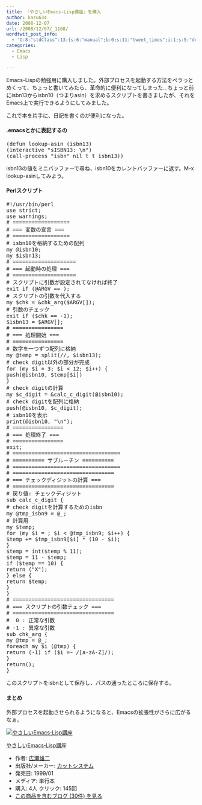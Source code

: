 ```yaml
---
title: 『やさしいEmacs‐Lisp講座』を購入
author: kazu634
date: 2008-12-07
url: /2008/12/07/_1168/
wordtwit_post_info:
  - 'O:8:"stdClass":13:{s:6:"manual";b:0;s:11:"tweet_times";i:1;s:5:"delay";i:0;s:7:"enabled";i:1;s:10:"separation";s:2:"60";s:7:"version";s:3:"3.7";s:14:"tweet_template";b:0;s:6:"status";i:2;s:6:"result";a:0:{}s:13:"tweet_counter";i:2;s:13:"tweet_log_ids";a:1:{i:0;i:4427;}s:9:"hash_tags";a:0:{}s:8:"accounts";a:1:{i:0;s:7:"kazu634";}}'
categories:
  - Emacs
  - Lisp

---
```

<div class="section">
<p>
    Emacs-Lispの勉強用に購入しました。外部プロセスを起動する方法をペラっとめくって、ちょっと書いてみたら、革命的に便利になってしまった…ちょっと前にisbn13からisbn10（つまりasin）を求めるスクリプトを書きましたが、それをEmacs上で実行できるようにしてみました。
</p>
  
<p>
    これで本を片手に、日記を書くのが便利になった。
</p>
  
<h4>
    .emacsとかに表記するの
</h4>
  
<pre class="syntax-highlight">
<span class="synSpecial">(</span><span class="synStatement">defun</span> lookup-asin <span class="synSpecial">(</span>isbn13<span class="synSpecial">)</span>
<span class="synSpecial">(</span>interactive <span class="synConstant">&#34;sISBN13: \n&#34;</span><span class="synSpecial">)</span>
<span class="synSpecial">(</span>call-process <span class="synConstant">&#34;isbn&#34;</span> <span class="synStatement">nil</span> <span class="synStatement">t</span> <span class="synStatement">t</span> isbn13<span class="synSpecial">))</span>
</pre>
  
<p>
    isbn13の値をミニバッファーで尋ね、isbn10をカレントバッファーに返す。M-x lookup-asinしてみよう。
</p>
  
<h4>
    Perlスクリプト
</h4>
  
<pre class="syntax-highlight">
<span class="synPreProc">#!/usr/bin/perl</span>
<span class="synStatement">use strict</span>;
<span class="synStatement">use warnings</span>;
<span class="synComment"># ==================</span>
<span class="synComment"># === 変数の宣言 ===</span>
<span class="synComment"># ==================</span>
<span class="synComment"># isbn10を格納するための配列</span>
<span class="synStatement">my</span> <span class="synIdentifier">@isbn10</span>;
<span class="synStatement">my</span> <span class="synIdentifier">$isbn13</span>;
<span class="synComment"># ====================</span>
<span class="synComment"># === 起動時の処理 ===</span>
<span class="synComment"># ====================</span>
<span class="synComment"># スクリプトに引数が設定されてなければ終了</span>
<span class="synStatement">exit</span> <span class="synStatement">if</span> (<span class="synIdentifier">@ARGV</span> == <span class="synConstant"></span>);
<span class="synComment"># スクリプトの引数を代入する</span>
<span class="synStatement">my</span> <span class="synIdentifier">$chk</span> = <span class="synIdentifier">&#38;chk_arg</span>(<span class="synIdentifier">$ARGV</span>[<span class="synConstant"></span>]);
<span class="synComment"># 引数のチェック</span>
<span class="synStatement">exit</span> <span class="synStatement">if</span> (<span class="synIdentifier">$chk</span> == <span class="synConstant">-1</span>);
<span class="synIdentifier">$isbn13</span> = <span class="synIdentifier">$ARGV</span>[<span class="synConstant"></span>];
<span class="synComment"># ================</span>
<span class="synComment"># === 処理開始 ===</span>
<span class="synComment"># ================</span>
<span class="synComment"># 数字を一つずつ配列に格納</span>
<span class="synStatement">my</span> <span class="synIdentifier">@temp</span> = <span class="synStatement">split</span>(<span class="synStatement">//</span>, <span class="synIdentifier">$isbn13</span>);
<span class="synComment"># check digit以外の部分が完成</span>
<span class="synStatement">for</span> (<span class="synStatement">my</span> <span class="synIdentifier">$i</span> = <span class="synConstant">3</span>; <span class="synIdentifier">$i</span> &#60; <span class="synConstant">12</span>; <span class="synIdentifier">$i</span>++) {
<span class="synStatement">push</span>(<span class="synIdentifier">@isbn10</span>, <span class="synIdentifier">$temp</span>[<span class="synIdentifier">$i</span>])
}
<span class="synComment"># check digitの計算</span>
<span class="synStatement">my</span> <span class="synIdentifier">$c_digit</span> = <span class="synIdentifier">&#38;calc_c_digit</span>(<span class="synIdentifier">@isbn10</span>);
<span class="synComment"># check digitを配列に格納</span>
<span class="synStatement">push</span>(<span class="synIdentifier">@isbn10</span>, <span class="synIdentifier">$c_digit</span>);
<span class="synComment"># isbn10を表示</span>
<span class="synStatement">print</span>(<span class="synIdentifier">@isbn10</span>, <span class="synConstant">&#34;</span><span class="synSpecial">\n</span><span class="synConstant">&#34;</span>);
<span class="synComment"># ================</span>
<span class="synComment"># === 処理終了 ===</span>
<span class="synComment"># ================</span>
<span class="synStatement">exit</span>;
<span class="synComment"># ==================================</span>
<span class="synComment"># ========== サブルーチン ==========</span>
<span class="synComment"># ==================================</span>
<span class="synComment"># ================================</span>
<span class="synComment"># === チェックディジットの計算 ===</span>
<span class="synComment"># ================================</span>
<span class="synComment"># 戻り値: チェックディジット</span>
<span class="synStatement">sub</span><span class="synIdentifier"> calc_c_digit </span>{
<span class="synComment"># check digitを計算するためのisbn</span>
<span class="synStatement">my</span> <span class="synIdentifier">@tmp_isbn9</span> = <span class="synIdentifier">@_</span>;
<span class="synComment"># 計算用</span>
<span class="synStatement">my</span> <span class="synIdentifier">$temp</span>;
<span class="synStatement">for</span> (<span class="synStatement">my</span> <span class="synIdentifier">$i</span> = <span class="synConstant"></span>; <span class="synIdentifier">$i</span> &#60; <span class="synIdentifier">@tmp_isbn9</span>; <span class="synIdentifier">$i</span>++) {
<span class="synIdentifier">$temp</span> += <span class="synIdentifier">$tmp_isbn9</span>[<span class="synIdentifier">$i</span>] * (<span class="synConstant">10</span> - <span class="synIdentifier">$i</span>);
}
<span class="synIdentifier">$temp</span> = <span class="synStatement">int</span>(<span class="synIdentifier">$temp</span> % <span class="synConstant">11</span>);
<span class="synIdentifier">$temp</span> = <span class="synConstant">11</span> - <span class="synIdentifier">$temp</span>;
<span class="synStatement">if</span> (<span class="synIdentifier">$temp</span> == <span class="synConstant">10</span>) {
<span class="synStatement">return</span> (<span class="synConstant">&#34;X&#34;</span>);
} <span class="synStatement">else</span> {
<span class="synStatement">return</span> <span class="synIdentifier">$temp</span>;
}
}
<span class="synComment"># ================================</span>
<span class="synComment"># === スクリプトの引数チェック ===</span>
<span class="synComment"># ================================</span>
<span class="synComment">#  0 : 正常な引数</span>
<span class="synComment"># -1 : 異常な引数</span>
<span class="synStatement">sub</span><span class="synIdentifier"> chk_arg </span>{
<span class="synStatement">my</span> <span class="synIdentifier">@tmp</span> = <span class="synIdentifier">@_</span>;
<span class="synStatement">foreach</span> <span class="synStatement">my</span> <span class="synIdentifier">$i</span> (<span class="synIdentifier">@tmp</span>) {
<span class="synStatement">return</span> (<span class="synConstant">-1</span>) <span class="synStatement">if</span> (<span class="synIdentifier">$i</span> =~<span class="synStatement"> /</span><span class="synSpecial">[a-zA-Z]</span><span class="synStatement">/</span>);
}
<span class="synStatement">return</span>(<span class="synConstant"></span>);
}
</pre>
  
<p>
    このスクリプトをisbnとして保存し、パスの通ったところに保存する。
</p>
  
<h4>
    まとめ
</h4>
  
<p>
    外部プロセスを起動させられるようになると、Emacsの拡張性がさらに広がるなぁ。
</p>
  
<div class="hatena-asin-detail">
<a href="http://www.amazon.co.jp/dp/4906391702/?tag=hatena_st1-22&ascsubtag=d-7ibv" onclick="__gaTracker('send', 'event', 'outbound-article', 'http://www.amazon.co.jp/dp/4906391702/?tag=hatena_st1-22&ascsubtag=d-7ibv', '');"><img src="https://images-na.ssl-images-amazon.com/images/I/51C4N4SHT7L._SL160_.jpg" class="hatena-asin-detail-image" alt="やさしいEmacs‐Lisp講座" title="やさしいEmacs‐Lisp講座" /></a></p> 
    
<div class="hatena-asin-detail-info">
<p class="hatena-asin-detail-title">
<a href="http://www.amazon.co.jp/dp/4906391702/?tag=hatena_st1-22&ascsubtag=d-7ibv" onclick="__gaTracker('send', 'event', 'outbound-article', 'http://www.amazon.co.jp/dp/4906391702/?tag=hatena_st1-22&ascsubtag=d-7ibv', 'やさしいEmacs‐Lisp講座');">やさしいEmacs‐Lisp講座</a>
</p>
      
<ul>
<li>
<span class="hatena-asin-detail-label">作者:</span> <a href="http://d.hatena.ne.jp/keyword/%B9%AD%C0%A5%CD%BA%C6%F3" onclick="__gaTracker('send', 'event', 'outbound-article', 'http://d.hatena.ne.jp/keyword/%B9%AD%C0%A5%CD%BA%C6%F3', '広瀬雄二');" class="keyword">広瀬雄二</a>
</li>
<li>
<span class="hatena-asin-detail-label">出版社/メーカー:</span> <a href="http://d.hatena.ne.jp/keyword/%A5%AB%A5%C3%A5%C8%A5%B7%A5%B9%A5%C6%A5%E0" onclick="__gaTracker('send', 'event', 'outbound-article', 'http://d.hatena.ne.jp/keyword/%A5%AB%A5%C3%A5%C8%A5%B7%A5%B9%A5%C6%A5%E0', 'カットシステム');" class="keyword">カットシステム</a>
</li>
<li>
<span class="hatena-asin-detail-label">発売日:</span> 1999/01
</li>
<li>
<span class="hatena-asin-detail-label">メディア:</span> 単行本
</li>
<li>
<span class="hatena-asin-detail-label">購入</span>: 4人 <span class="hatena-asin-detail-label">クリック</span>: 145回
</li>
<li>
<a href="http://d.hatena.ne.jp/asin/4906391702" onclick="__gaTracker('send', 'event', 'outbound-article', 'http://d.hatena.ne.jp/asin/4906391702', 'この商品を含むブログ (30件) を見る');" target="_blank">この商品を含むブログ (30件) を見る</a>
</li>
</ul>
</div>
    
<div class="hatena-asin-detail-foot">
</div>
</div>
</div>
